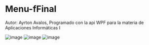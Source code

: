 # Menu-fFinal
Autor: Ayrton Avalos, Programado con la api WPF para la materia de Aplicaciones Informáticas I

![image](https://user-images.githubusercontent.com/70295855/100574577-5496de00-32a8-11eb-8f23-4d06cae871c7.png)
![image](https://user-images.githubusercontent.com/70295855/100574675-84de7c80-32a8-11eb-91d2-a5498713a2a2.png)
![image](https://user-images.githubusercontent.com/70295855/100574701-93c52f00-32a8-11eb-9bc3-56a69574761c.png)

